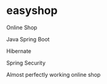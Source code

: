 # easyshop
Online Shop

Java Spring Boot 

Hibernate 

Spring Security


Almost perfectly working online shop
